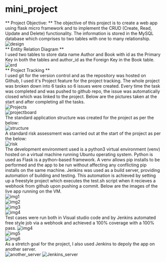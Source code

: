 # mini_project
** Project Objective: **
The objective of this project is to create a web app using flask micro framework and to implement the CRUD (Create, Read, Update and Delete) functionality. The information is stored in the MySQL database which comprises to two tables with one to many relationship.  
![design](https://user-images.githubusercontent.com/87416941/157236242-2422fb12-6552-4a13-a58d-159110a81867.png)  
** Entity Relation Diagram **  
I used two tables to store data name Author and Book with id as the Primary Key in both the tables and author_id as the Foreign Key in the Book table.  
![erd](https://user-images.githubusercontent.com/87416941/157238303-01548447-e7b5-4a6e-98d5-14449e470c54.PNG)  
** Project Tracking **  
I used git for the version control and as the repository was hosted on Github,  I used it's Project feature for the project tracking. The whole project was broken down into 6 tasks so 6 issues were created. Every time the task was completed and was pushed to github repo, the issue was automatically closed which was linked to the project. Below are the pictures taken at the start and after completing all the tasks.  
![Projects](https://user-images.githubusercontent.com/87416941/157239702-ca831326-8eed-4c31-8ea5-70b3141c3cd5.PNG)  
![projectboard](https://user-images.githubusercontent.com/87416941/157240397-57d526e3-376e-468d-a567-fd86550f8295.PNG)  
The standard application structure was created for the project as per the below:  
![structure](https://user-images.githubusercontent.com/87416941/157240134-ce2e5772-a321-4d38-aa79-1f745257a8c8.PNG)  
A standard risk assessment was carried out at the start of the project as per the below:  
![risk](https://user-images.githubusercontent.com/87416941/157242441-e90dcbef-f771-432d-8c4d-9cc150684af7.PNG)  
The development environment used is a python3 virtual environment (venv) hosted on a virtual machine running Ubuntu operating system. Python is used as Flask is a python-based framework. A venv allows pip installs to be performed and the app to be run without affecting any conflicting pip installs on the same machine.
Jenkins was used as a build server, providing automation of building and testing. This automation is achieved by setting up a freestyle project which executes the test.sh script when it recieves a webhook from github upon pushing a commit. Below are the images of the live app running on the VM.  
![img1](https://user-images.githubusercontent.com/87416941/157241029-0ea90bfe-c008-42b3-8f6f-3eec61d37831.PNG)  
![img2](https://user-images.githubusercontent.com/87416941/157241054-40a0b88f-6d2c-4683-8d72-4488bcea6801.PNG)  
![img3](https://user-images.githubusercontent.com/87416941/157241093-ed130f59-04cb-4ddc-9fef-ac550f594e44.PNG)  
![img4](https://user-images.githubusercontent.com/87416941/157241143-3755356d-3892-4cc0-b16f-26f840c6727f.PNG)  
Test cases were run both in Visual studio code and by Jenkins automated free style job via a webhook and achieved a 100% coverage with a 100% pass.
![img4](https://user-images.githubusercontent.com/87416941/157241997-9758e88a-cd66-404d-b16d-54496e0a7e0c.PNG)  
![img5](https://user-images.githubusercontent.com/87416941/157242032-7d241cf0-8e39-4ea3-9abe-849b9f41dc91.PNG)  
![img6](https://user-images.githubusercontent.com/87416941/157242090-266e6963-4c8b-4af6-a678-596e61281fd5.PNG)  
As a stretch goal for the project, I also used Jenkins to depoly the app on another server.  
![another_server](https://user-images.githubusercontent.com/87416941/157431544-63f66ed4-789e-48f0-a6cd-80010ea53e1d.PNG)
![Jenkins_server](https://user-images.githubusercontent.com/87416941/157431642-77065f4c-9755-4399-b21d-b56db2655e77.PNG)








     












